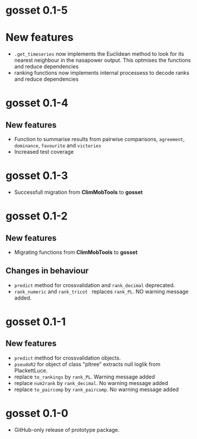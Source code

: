 # gosset 0.1-5

# New features
* `.get_timeseries` now implements the Euclidean method to look for its nearest neighbour in the nasapower output. This optmises the functions and reduce dependencies
* ranking functions now implements internal processess to decode ranks and reduce dependencies


# gosset 0.1-4

## New features

* Function to summarise results from pairwise comparisons, `agreement`, `dominance`, `favourite` and `victories`
* Increased test coverage

# gosset 0.1-3

* Successfull migration from **ClimMobTools** to **gosset**

# gosset 0.1-2

## New features

* Migrating functions from **ClimMobTools** to **gosset**

## Changes in behaviour

* `predict` method for crossvalidation and `rank_decimal` deprecated.
* `rank_numeric` and `rank_tricot ` replaces `rank_PL`. NO warning message added.

# gosset 0.1-1

## New features

* `predict` method for crossvalidation objects.
* `pseudoR2` for object of class "pltree" extracts null loglik from PlackettLuce.
* replace `to_rankings` by `rank_PL`. Warning message added
* replace `num2rank` by `rank_decimal`. No warning message added
* replace `to_paircomp` by `rank_paircomp`. No warning message added


# gosset 0.1-0

* GitHub-only release of prototype package.
